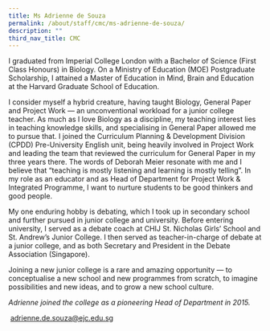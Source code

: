 ```yaml
---
title: Ms Adrienne de Souza
permalink: /about/staff/cmc/ms-adrienne-de-souza/
description: ""
third_nav_title: CMC
---
```




I graduated from Imperial College London with a Bachelor of Science (First Class Honours) in Biology. On a Ministry of Education (MOE) Postgraduate Scholarship, I attained a Master of Education in Mind, Brain and Education at the Harvard Graduate School of Education.

I consider myself a hybrid creature, having taught Biology, General Paper and Project Work — an unconventional workload for a junior college teacher. As much as I love Biology as a discipline, my teaching interest lies in teaching knowledge skills, and specialising in General Paper allowed me to pursue that. I joined the Curriculum Planning & Development Division (CPDD) Pre-University English unit, being heavily involved in Project Work and leading the team that reviewed the curriculum for General Paper in my three years there. The words of Deborah Meier resonate with me and I believe that “teaching is mostly listening and learning is mostly telling”. In my role as an educator and as Head of Department for Project Work & Integrated Programme, I want to nurture students to be good thinkers and good people.

My one enduring hobby is debating, which I took up in secondary school and further pursued in junior college and university. Before entering university, I served as a debate coach at CHIJ St. Nicholas Girls’ School and St. Andrew’s Junior College. I then served as teacher-in-charge of debate at a junior college, and as both Secretary and President in the Debate Association (Singapore).

Joining a new junior college is a rare and amazing opportunity — to conceptualise a new school and new programmes from scratch, to imagine possibilities and new ideas, and to grow a new school culture.

_Adrienne joined the college as a pioneering Head of Department in 2015._

 [adrienne.de.souza@ejc.edu.sg](mailto:adrienne.de.souza@ejc.edu.sg)